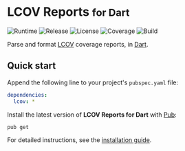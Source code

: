 # LCOV Reports <small>for Dart</small>
![Runtime](https://img.shields.io/badge/dart-%3E%3D2.8-brightgreen.svg) ![Release](https://img.shields.io/pub/v/lcov.svg) ![License](https://img.shields.io/badge/license-MIT-blue.svg) ![Coverage](https://coveralls.io/repos/github/cedx/lcov.dart/badge.svg) ![Build](https://github.com/cedx/lcov.dart/workflows/build/badge.svg)

Parse and format [LCOV](http://ltp.sourceforge.net/coverage/lcov.php) coverage reports, in [Dart](https://dart.dev).

## Quick start
Append the following line to your project's `pubspec.yaml` file:

```yaml
dependencies:
  lcov: *
```

Install the latest version of **LCOV Reports for Dart** with [Pub](https://dart.dev/tools/pub):

```shell
pub get
```

For detailed instructions, see the [installation guide](installation.md).
